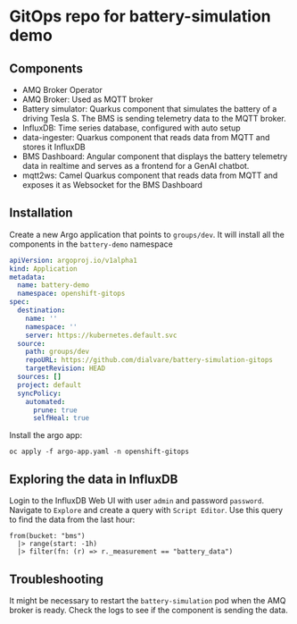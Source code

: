 # GitOps repo for battery-simulation demo

## Components

- AMQ Broker Operator
- AMQ Broker: Used as MQTT broker
- Battery simulator: Quarkus component that simulates the battery of a driving Tesla S. The BMS is sending telemetry data to the MQTT broker.
- InfluxDB: Time series database, configured with auto setup
- data-ingester: Quarkus component that reads data from MQTT and stores it InfluxDB
- BMS Dashboard: Angular component that displays the battery telemetry data in realtime and serves as a frontend for a GenAI chatbot.
- mqtt2ws: Camel Quarkus component that reads data from MQTT and exposes it as Websocket for the BMS Dashboard

## Installation

Create a new Argo application that points to `groups/dev`. It will install all the components in the `battery-demo` namespace

````yaml
apiVersion: argoproj.io/v1alpha1
kind: Application
metadata:
  name: battery-demo
  namespace: openshift-gitops
spec:
  destination:
    name: ''
    namespace: ''
    server: https://kubernetes.default.svc
  source:
    path: groups/dev
    repoURL: https://github.com/dialvare/battery-simulation-gitops
    targetRevision: HEAD
  sources: []
  project: default
  syncPolicy:
    automated:
      prune: true
      selfHeal: true
````

Install the argo app:

````shellscript
oc apply -f argo-app.yaml -n openshift-gitops
````

## Exploring the data in InfluxDB

Login to the InfluxDB Web UI with user `admin` and password `password`.
Navigate to `Explore` and create a query with `Script Editor`. 
Use this query to find the data from the last hour:

````shellscript
from(bucket: "bms")
  |> range(start: -1h)
  |> filter(fn: (r) => r._measurement == "battery_data")
````

## Troubleshooting

It might be necessary to restart the `battery-simulation` pod when the AMQ broker is ready.
Check the logs to see if the component is sending the data.

